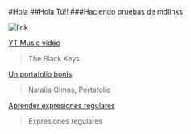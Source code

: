 #Hola
##Hola Tú!!
###Haciendo pruebas de mdlinks

![link]("link")


[YT Music video](https://www.youtube.com/watch?v=ygdVEIrVnIk&list=RDNnzIrRykilA&index=8)

>The Black Keys


[Un portafolio bonis](https://nataliaolmos.github.io/portafolio/)

>Natalia Olmos, Portafolio

[Aprender expresiones regulares](https://regexone.com/lesson/introduction_abcs)

>Expresiones regulares